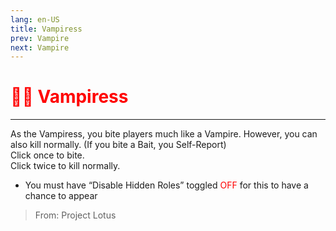 ```yaml
---
lang: en-US
title: Vampiress
prev: Vampire
next: Vampire
---
```


# <font color=red>🧛‍♀️ <b>Vampiress</b></font> <Badge text="Hidden" type="tip" vertical="middle"/>

***

As the Vampiress, you bite players much like a Vampire. However, you can also kill normally. (If you bite a Bait, you Self-Report)<br>
Click once to bite.<br>
Click twice to kill normally.

- You must have “Disable Hidden Roles” toggled <font color=red>OFF</font> for this to have a chance to appear

> From: Project Lotus
